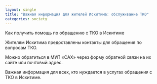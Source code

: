 ```yaml
---
layout: single
title: "Важная информация для жителей Искитима: обслуживание ТКО"
categories: society
---
```

Как получить помощь по обращению с ТКО в Искитиме

Жителям Искитима предоставлены контакты для обращения по вопросам ТКО.

Можно обратиться в МУП «САХ» через форму обратной связи на их сайте или почтовый адрес.

Важная информация для всех, кто нуждается в услугах обращения с ТКО в Искитиме.